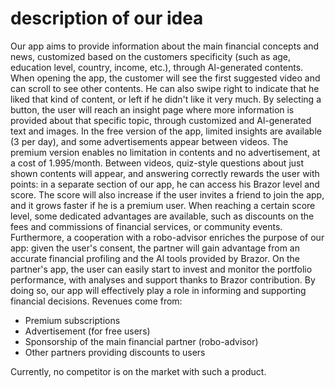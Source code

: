 # description of our idea

Our app aims to provide information about the main financial concepts and news, customized based on the customers specificity (such as age, education level, country, income, etc.), through Al-generated contents.
When opening the app, the customer will see the first suggested video and can scroll to see other contents.
He can also swipe right to indicate that he liked that kind of content, or left if he didn't like it very much. By selecting a button, the user will reach an insight page where more information is provided about that specific topic, through customized and Al-generated text and images.
In the free version of the app, limited insights are available (3 per day), and some advertisements appear between videos. The premium version enables no limitation in contents and no advertisement, at a cost of 1.995/month.
Between videos, quiz-style questions about just shown contents will appear, and answering correctly rewards the user with points: in a separate section of our app, he can access his Brazor level and score. The score will also increase if the user invites a friend to join the app, and it grows faster if he is a premium user.
When reaching a certain score level, some dedicated advantages are available, such as discounts on the fees and commissions of financial services, or community events.
Furthermore, a cooperation with a robo-advisor enriches the purpose of our app: given the user's consent, the partner will gain advantage from an accurate financial profiling and the Al tools provided by Brazor. On the partner's app, the user can easily start to invest and monitor the portfolio performance, with analyses and support thanks to Brazor contribution.
By doing so, our app will effectively play a role in informing and supporting financial decisions.
Revenues come from:

 - Premium subscriptions
 - Advertisement (for free users) 
 - Sponsorship of the main financial partner (robo-advisor) 
 - Other partners providing discounts to users
   
Currently, no competitor is on the market with such a product.
